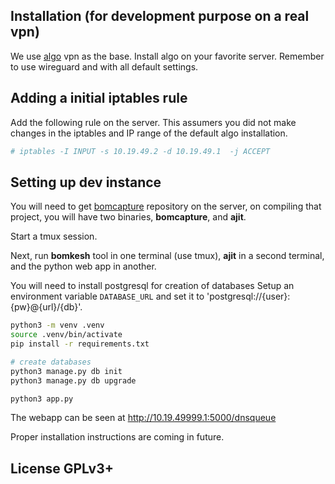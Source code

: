 ## Installation (for development purpose on a real vpn)

We use [algo](https://github.com/trailofbits/algo) vpn as the base.
Install algo on your favorite server. Remember to use wireguard and
with all default settings.


## Adding a initial iptables rule

Add the following rule on the server. This assumers you did not make
changes in the iptables and IP range of the default algo installation.

```bash
# iptables -I INPUT -s 10.19.49.2 -d 10.19.49.1  -j ACCEPT
```

## Setting up dev instance

You will need to get [bomcapture](https://github.com/kushaldas/bomcapture) repository on the server,
on compiling that project, you will have two binaries, **bomcapture**, and **ajit**.

Start a tmux session.

Next, run **bomkesh** tool in one terminal (use tmux), **ajit** in a second terminal, and the python
web app in another.

You will need to install postgresql for creation of databases
Setup an environment variable `DATABASE_URL` and set it to 'postgresql://{user}:{pw}@{url}/{db}'.


```bash
python3 -m venv .venv
source .venv/bin/activate
pip install -r requirements.txt

# create databases
python3 manage.py db init
python3 manage.py db upgrade

python3 app.py
```
The webapp can be seen at <http://10.19.49999.1:5000/dnsqueue>

Proper installation instructions are coming in future. 


## License GPLv3+
